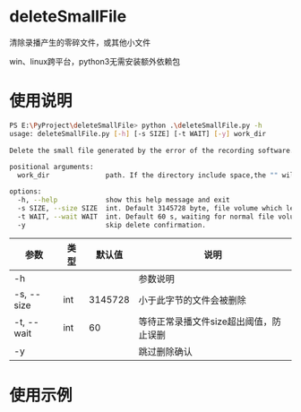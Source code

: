 

# deleteSmallFile
清除录播产生的零碎文件，或其他小文件

win、linux跨平台，python3无需安装额外依赖包

# 使用说明

```bash
PS E:\PyProject\deleteSmallFile> python .\deleteSmallFile.py -h
usage: deleteSmallFile.py [-h] [-s SIZE] [-t WAIT] [-y] work_dir                                                 
                                                                                                                 
Delete the small file generated by the error of the recording software. It is recommended to execute periodically
                                                                                                                 
positional arguments:                                                                                            
  work_dir              path. If the directory include space,the "" will be necessary.

options:
  -h, --help            show this help message and exit
  -s SIZE, --size SIZE  int. Default 3145728 byte, file volume which less than this args will be removed.
  -t WAIT, --wait WAIT  int. Default 60 s, waiting for normal file volume to exceed threshold.
  -y                    skip delete confirmation.
```



| 参数       | 类型 | 默认值  | 说明                                   |
| ---------- | ---- | ------- | -------------------------------------- |
| -h         |      |         | 参数说明                               |
| -s, --size | int  | 3145728 | 小于此字节的文件会被删除               |
| -t, --wait | int  | 60      | 等待正常录播文件size超出阈值，防止误删 |
| -y         |      |         | 跳过删除确认                           |

# 使用示例

